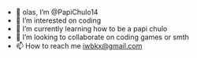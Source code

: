 - 👋 olas, I’m @PapiChulo14
- 👀 I’m interested on coding
- 🌱 I’m currently learning how to be a papi chulo
- 💞️ I’m looking to collaborate on coding games or smth
- 📫 How to reach me iwbkx@gmail.com

<!---
PapiChulo14/PapiChulo14 is a ✨ special ✨ repository because its `README.md` (this file) appears on your GitHub profile.
You can click the Preview link to take a look at your changes.
--->
